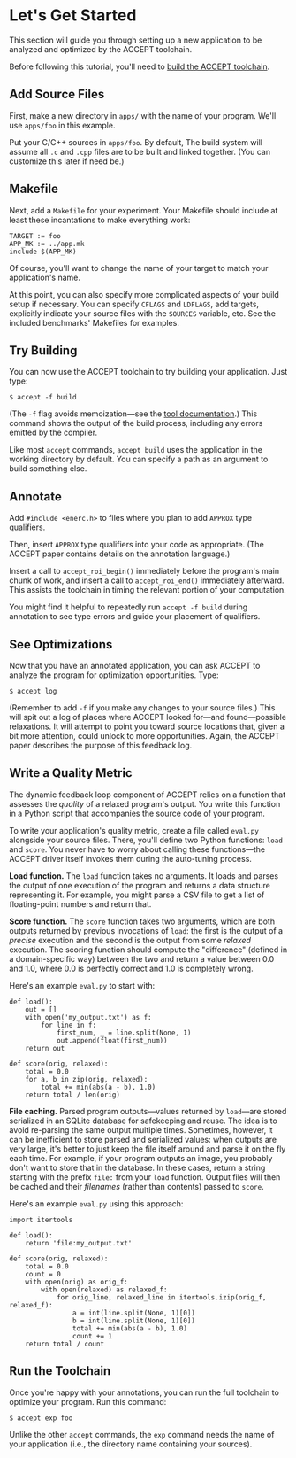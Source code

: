 # Let's Get Started

This section will guide you through setting up a new application to be analyzed and optimized by the ACCEPT toolchain.

Before following this tutorial, you'll need to [build the ACCEPT toolchain](index.md#building).

## Add Source Files

First, make a new directory in `apps/` with the name of your program. We'll use `apps/foo` in this example.

Put your C/C++ sources in `apps/foo`. By default, The build system will assume
all `.c` and `.cpp` files are to be built and linked together. (You can
customize this later if need be.)

## Makefile

Next, add a `Makefile` for your experiment. Your Makefile should include at least these incantations to make everything work:

    TARGET := foo
    APP_MK := ../app.mk
    include $(APP_MK)

Of course, you'll want to change the name of your target to match your application's name.

At this point, you can also specify more complicated aspects of your build setup if necessary. You can specify `CFLAGS` and `LDFLAGS`, add targets, explicitly indicate your source files with the `SOURCES` variable, etc. See the included benchmarks' Makefiles for examples.

## Try Building

You can now use the ACCEPT toolchain to try building your application. Just type:

    $ accept -f build

(The `-f` flag avoids memoization—see the [tool documentation](cli.md).) This command shows the output of the build process, including any errors emitted by the compiler.

Like most `accept` commands, `accept build` uses the application in the working directory by default. You can specify a path as an argument to build something else.

## Annotate

Add `#include <enerc.h>` to files where you plan to add `APPROX` type
qualifiers.

Then, insert `APPROX` type qualifiers into your code as appropriate.  (The ACCEPT paper contains details on the annotation language.)

Insert a call to `accept_roi_begin()` immediately before the program's main
chunk of work, and insert a call to `accept_roi_end()` immediately afterward.
This assists the toolchain in timing the relevant portion of your computation.

You might find it helpful to repeatedly run `accept -f build` during annotation to see type errors and guide your placement of qualifiers.

## See Optimizations

Now that you have an annotated application, you can ask ACCEPT to analyze the program for optimization opportunities. Type:

    $ accept log

(Remember to add `-f` if you make any changes to your source files.) This will spit out a log of places where ACCEPT looked for—and found—possible relaxations. It will attempt to point you toward source locations that, given a bit more attention, could unlock to more opportunities. Again, the ACCEPT paper describes the purpose of this feedback log.

## Write a Quality Metric

The dynamic feedback loop component of ACCEPT relies on a function that assesses the *quality* of a relaxed program's output. You write this function in a Python script that accompanies the source code of your program.

To write your application's quality metric, create a file called `eval.py` alongside your source files. There, you'll define two Python functions: `load` and `score`. You never have to worry about calling these functions—the ACCEPT driver itself invokes them during the auto-tuning process.

**Load function.** The `load` function takes no arguments. It loads and parses the output of one execution of the program and returns a data structure representing it. For example, you might parse a CSV file to get a list of floating-point numbers and return that.

**Score function.** The `score` function takes two arguments, which are both outputs returned by previous invocations of `load`: the first is the output of a *precise* execution and the second is the output from some *relaxed* execution. The scoring function should compute the "difference" (defined in a domain-specific way) between the two and return a value between 0.0 and 1.0, where 0.0 is perfectly correct and 1.0 is completely wrong.

Here's an example `eval.py` to start with:

    def load():
        out = []
        with open('my_output.txt') as f:
            for line in f:
                first_num, _ = line.split(None, 1)
                out.append(float(first_num))
        return out

    def score(orig, relaxed):
        total = 0.0
        for a, b in zip(orig, relaxed):
            total += min(abs(a - b), 1.0)
        return total / len(orig)

**File caching.** Parsed program outputs—values returned by `load`—are stored serialized in an SQLite database for safekeeping and reuse. The idea is to avoid re-parsing the same output multiple times. Sometimes, however, it can be inefficient to store parsed and serialized values: when outputs are very large, it's better to just keep the file itself around and parse it on the fly each time. For example, if your program outputs an image, you probably don't want to store that in the database. In these cases, return a string starting with the prefix `file:` from your `load` function. Output files will then be cached and their *filenames* (rather than contents) passed to `score`.

Here's an example `eval.py` using this approach:

    import itertools

    def load():
        return 'file:my_output.txt'

    def score(orig, relaxed):
        total = 0.0
        count = 0
        with open(orig) as orig_f:
            with open(relaxed) as relaxed_f:
                for orig_line, relaxed_line in itertools.izip(orig_f, relaxed_f):
                    a = int(line.split(None, 1)[0])
                    b = int(line.split(None, 1)[0])
                    total += min(abs(a - b), 1.0)
                    count += 1
        return total / count


## Run the Toolchain

Once you're happy with your annotations, you can run the full toolchain to optimize your program. Run this command:

    $ accept exp foo

Unlike the other `accept` commands, the `exp` command needs the name of your application (i.e., the directory name containing your sources).
